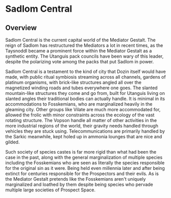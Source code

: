 # Sadlom Central

## Overview

Sadlom Central is the current capital world of the Mediator Gestalt.  The reign of Sadlom has restructured the Mediators a lot in recent times, as the Taysnoddl became a prominent force within the Mediator Gestalt as a synthetic entity.   The Utanguis pack councils have been wary of this leader, despite the polarizing vote among the packs that put Sadlom in power.  

Sadlom Central is a testament to the kind of city that Dozin itself would have made, with public ritual symbiosis streaming across all channels, gardens of platinum organisms, with brick-like structures angled all over the magnetized winding roads and tubes everywhere one goes.  The slanted mountain-like structures they come and go from, built for Utanguis living on slanted angles their traditional bodies can actually handle.  It is minimal in its accommodations to Fosskemians, who are marginalized heavily in the gleaming city.  Other groups like Vilate are much more accommodated for, allowed the frolic with minor constraints across the ecology of the vast rotating structure.  The Vopson handle all matter of other activities in the more industrial regions of the world, their gravity needs handled through vehicles they are stuck using.  Telecommunications are primarily handled by the Sarkic meanwhile, kept holed up in ammonia lounges that are nice and gilded.  

Such society of species castes is far more rigid than what had been the case in the past, along with the general marginalization of multiple species including the Fosskemians who are seen as literally the species responsible for the original sin as it were.  Being held even millennia later and after being extinct for centuries responsible for the Prospectors and their evils.  As is the Mediator Gestalt pretends like the Fosskemians aren't uniquely marginalized and loathed by them despite being species who pervade multiple large societies of Prospect Space.  
